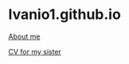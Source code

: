 # Ivanio1.github.io


[About me](https://ivanio1.github.io/my-cv/)

[CV for my sister](https://sofiasob.github.io)


